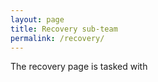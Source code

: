 ```yaml
---
layout: page
title: Recovery sub-team
permalink: /recovery/
---
```


The recovery page is tasked with
